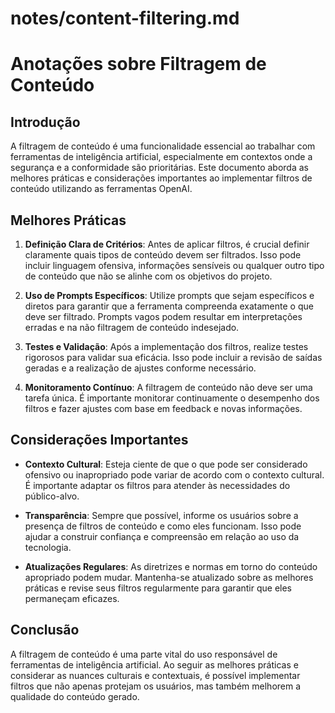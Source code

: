 # notes/content-filtering.md

# Anotações sobre Filtragem de Conteúdo

## Introdução
A filtragem de conteúdo é uma funcionalidade essencial ao trabalhar com ferramentas de inteligência artificial, especialmente em contextos onde a segurança e a conformidade são prioritárias. Este documento aborda as melhores práticas e considerações importantes ao implementar filtros de conteúdo utilizando as ferramentas OpenAI.

## Melhores Práticas

1. **Definição Clara de Critérios**: Antes de aplicar filtros, é crucial definir claramente quais tipos de conteúdo devem ser filtrados. Isso pode incluir linguagem ofensiva, informações sensíveis ou qualquer outro tipo de conteúdo que não se alinhe com os objetivos do projeto.

2. **Uso de Prompts Específicos**: Utilize prompts que sejam específicos e diretos para garantir que a ferramenta compreenda exatamente o que deve ser filtrado. Prompts vagos podem resultar em interpretações erradas e na não filtragem de conteúdo indesejado.

3. **Testes e Validação**: Após a implementação dos filtros, realize testes rigorosos para validar sua eficácia. Isso pode incluir a revisão de saídas geradas e a realização de ajustes conforme necessário.

4. **Monitoramento Contínuo**: A filtragem de conteúdo não deve ser uma tarefa única. É importante monitorar continuamente o desempenho dos filtros e fazer ajustes com base em feedback e novas informações.

## Considerações Importantes

- **Contexto Cultural**: Esteja ciente de que o que pode ser considerado ofensivo ou inapropriado pode variar de acordo com o contexto cultural. É importante adaptar os filtros para atender às necessidades do público-alvo.

- **Transparência**: Sempre que possível, informe os usuários sobre a presença de filtros de conteúdo e como eles funcionam. Isso pode ajudar a construir confiança e compreensão em relação ao uso da tecnologia.

- **Atualizações Regulares**: As diretrizes e normas em torno do conteúdo apropriado podem mudar. Mantenha-se atualizado sobre as melhores práticas e revise seus filtros regularmente para garantir que eles permaneçam eficazes.

## Conclusão
A filtragem de conteúdo é uma parte vital do uso responsável de ferramentas de inteligência artificial. Ao seguir as melhores práticas e considerar as nuances culturais e contextuais, é possível implementar filtros que não apenas protejam os usuários, mas também melhorem a qualidade do conteúdo gerado.